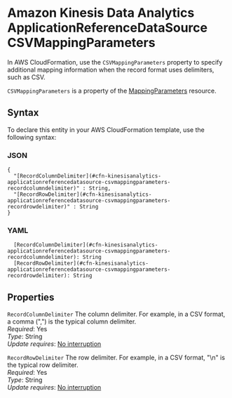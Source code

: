# Amazon Kinesis Data Analytics ApplicationReferenceDataSource CSVMappingParameters<a name="aws-properties-kinesisanalytics-applicationreferencedatasource-csvmappingparameters"></a>

In AWS CloudFormation, use the `CSVMappingParameters` property to specify additional mapping information when the record format uses delimiters, such as CSV\. 

 `CSVMappingParameters` is a property of the [MappingParameters](aws-properties-kinesisanalytics-applicationreferencedatasource-mappingparameters.md) resource\. 

## Syntax<a name="aws-properties-kinesisanalytics-applicationreferencedatasource-csvmappingparameters-syntax"></a>

To declare this entity in your AWS CloudFormation template, use the following syntax:

### JSON<a name="aws-properties-kinesisanalytics-applicationreferencedatasource-csvmappingparameters-syntax.json"></a>

```
{
  "[RecordColumnDelimiter](#cfn-kinesisanalytics-applicationreferencedatasource-csvmappingparameters-recordcolumndelimiter)" : String,
  "[RecordRowDelimiter](#cfn-kinesisanalytics-applicationreferencedatasource-csvmappingparameters-recordrowdelimiter)" : String
}
```

### YAML<a name="aws-properties-kinesisanalytics-applicationreferencedatasource-csvmappingparameters-syntax.yaml"></a>

```
  [RecordColumnDelimiter](#cfn-kinesisanalytics-applicationreferencedatasource-csvmappingparameters-recordcolumndelimiter): String
  [RecordRowDelimiter](#cfn-kinesisanalytics-applicationreferencedatasource-csvmappingparameters-recordrowdelimiter): String
```

## Properties<a name="aws-properties-kinesisanalytics-applicationreferencedatasource-csvmappingparameters-properties"></a>

`RecordColumnDelimiter`  <a name="cfn-kinesisanalytics-applicationreferencedatasource-csvmappingparameters-recordcolumndelimiter"></a>
The column delimiter\. For example, in a CSV format, a comma \(","\) is the typical column delimiter\.   
 *Required*: Yes  
 *Type*: String  
 *Update requires*: [No interruption](using-cfn-updating-stacks-update-behaviors.md#update-no-interrupt) 

`RecordRowDelimiter`  <a name="cfn-kinesisanalytics-applicationreferencedatasource-csvmappingparameters-recordrowdelimiter"></a>
The row delimiter\. For example, in a CSV format, "\\n" is the typical row delimiter\.  
 *Required*: Yes  
 *Type*: String  
 *Update requires*: [No interruption](using-cfn-updating-stacks-update-behaviors.md#update-no-interrupt) 